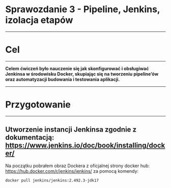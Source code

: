 # Sprawozdanie 3 - Pipeline, Jenkins, izolacja etapów

---

# **Cel** 

---

**Celem ćwiczeń było nauczenie się jak skonfigurować i obsługiwać Jenkinsa w środowisku Docker, skupiając się na tworzeniu pipeline’ów oraz automatyzacji budowania i testowania aplikacji.**

---

# **Przygotowanie** 

---

## **Utworzenie instancji Jenkinsa zgodnie z dokumentacją: https://www.jenkins.io/doc/book/installing/docker/**

Na początku pobrałem obraz Dockera z oficjalnej strony docker hub: https://hub.docker.com/r/jenkins/jenkins/ za pomocą komendy:

```bash
docker pull jenkins/jenkins:2.492.3-jdk17
```

